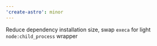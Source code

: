 ```yaml
---
'create-astro': minor
---
```


Reduce dependency installation size, swap `execa` for light `node:child_process` wrapper
